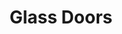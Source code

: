 ---
layout: post
title: Glass Doors
permalink: /addons/compliance32x/GlassDoors
comments: true
comments-id: GlassDoors
header-img: compliance32x/addons/Glass Door.jpg

long_text: Adds a fresh glass pane to doors.

authors:
  - RobertR11
  - HARAG0N

download:
  - 1.17:
    - https://github.com/Compliance-Addons/Addons/raw/master/32x/GlassDoors/Glass%20Doors%20-%20C32.zip
---